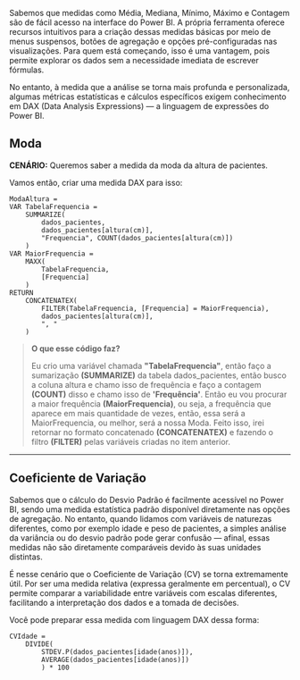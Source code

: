 Sabemos que medidas como Média, Mediana, Mínimo, Máximo e Contagem são de fácil acesso na interface do Power BI. A própria ferramenta oferece recursos intuitivos para a criação dessas medidas básicas por meio de menus suspensos, botões de agregação e opções pré-configuradas nas visualizações. Para quem está começando, isso é uma vantagem, pois permite explorar os dados sem a necessidade imediata de escrever fórmulas.

No entanto, à medida que a análise se torna mais profunda e personalizada, algumas métricas estatísticas e cálculos específicos exigem conhecimento em DAX (Data Analysis Expressions) — a linguagem de expressões do Power BI.

## Moda

**CENÁRIO:** Queremos saber a medida da moda da altura de pacientes.

Vamos então, criar uma medida DAX para isso:

```DAX title='DAX'
ModaAltura = 
VAR TabelaFrequencia = 
    SUMMARIZE(
        dados_pacientes,
        dados_pacientes[altura(cm)],
        "Frequencia", COUNT(dados_pacientes[altura(cm)])
    )
VAR MaiorFrequencia = 
    MAXX(
        TabelaFrequencia,
        [Frequencia]
    )
RETURN
    CONCATENATEX(
        FILTER(TabelaFrequencia, [Frequencia] = MaiorFrequencia),
        dados_pacientes[altura(cm)],
        ", "
    )
```
> **O que esse código faz?**
>
> Eu crio uma variável chamada **"TabelaFrequencia"**, então faço a sumarização **(SUMMARIZE)** da tabela dados_pacientes, então busco a coluna altura e chamo isso de frequência e faço a contagem **(COUNT)** disso e chamo isso de **'Frequência'**. Então eu vou procurar a maior frequência **(MaiorFrequencia)**, ou seja, a frequência que aparece em mais quantidade de vezes, então, essa será a MaiorFrequencia, ou melhor, será a nossa Moda. Feito isso, irei retornar no formato concatenado **(CONCATENATEX)** e fazendo o filtro **(FILTER)** pelas variáveis criadas no item anterior. 


---

## Coeficiente de Variação

Sabemos que o cálculo do Desvio Padrão é facilmente acessível no Power BI, sendo uma medida estatística padrão disponível diretamente nas opções de agregação. No entanto, quando lidamos com variáveis de naturezas diferentes, como por exemplo idade e peso de pacientes, a simples análise da variância ou do desvio padrão pode gerar confusão — afinal, essas medidas não são diretamente comparáveis devido às suas unidades distintas.

É nesse cenário que o Coeficiente de Variação (CV) se torna extremamente útil. Por ser uma medida relativa (expressa geralmente em percentual), o CV permite comparar a variabilidade entre variáveis com escalas diferentes, facilitando a interpretação dos dados e a tomada de decisões.

Você pode preparar essa medida com linguagem DAX dessa forma:

```DAX title='DAX'
CVIdade = 
    DIVIDE(
        STDEV.P(dados_pacientes[idade(anos)]), 
        AVERAGE(dados_pacientes[idade(anos)])
        ) * 100
```